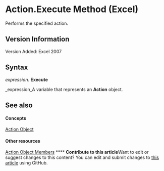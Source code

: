 
# Action.Execute Method (Excel)

Performs the specified action.


## Version Information

Version Added: Excel 2007 


## Syntax

 _expression_. **Execute**

 _expression_A variable that represents an  **Action** object.


## See also


#### Concepts


 [Action Object](8a54e4ed-8392-e198-66df-987f94841968.md)
#### Other resources


 [Action Object Members](facec89c-9df7-e199-574b-78c86d91dd6e.md)
****   **Contribute to this article**Want to edit or suggest changes to this content? You can edit and submit changes to  [this article](https://github.com/jhershey00/VBA_Excel_Test/OpenXMLCon/articles/84b8e3cb-9faf-311d-d183-45a56e555f88.md) using GitHub.


